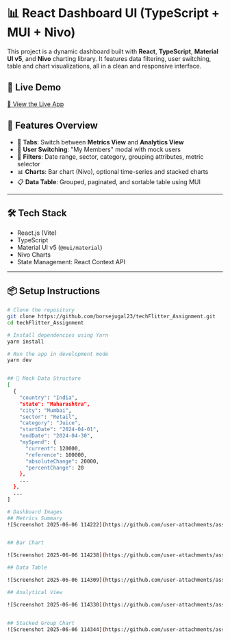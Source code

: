 # 📊 React Dashboard UI (TypeScript + MUI + Nivo)

This project is a dynamic dashboard built with **React**, **TypeScript**, **Material UI v5**, and **Nivo** charting library. It features data filtering, user switching, table and chart visualizations, all in a clean and responsive interface.

## 🚀 Live Demo

[🔗 View the Live App](https://tech-flitter-assignment-b5ph.vercel.app/)

## 📁 Features Overview

- 📌 **Tabs**: Switch between **Metrics View** and **Analytics View**
- 👥 **User Switching**: "My Members" modal with mock users
- 📆 **Filters**: Date range, sector, category, grouping attributes, metric selector
- 📊 **Charts**: Bar chart (Nivo), optional time-series and stacked charts
- 📋 **Data Table**: Grouped, paginated, and sortable table using MUI

---

## 🛠 Tech Stack

- React.js (Vite)
- TypeScript
- Material UI v5 (`@mui/material`)
- Nivo Charts
- State Management: React Context API

---

## 📦 Setup Instructions

```bash
# Clone the repository
git clone https://github.com/borsejugal23/techFlitter_Assignment.git
cd techFlitter_Assignment

# Install dependencies using Yarn
yarn install

# Run the app in development mode
yarn dev


## 🧪 Mock Data Structure
[
  {
    "country": "India",
    "state": "Maharashtra",
    "city": "Mumbai",
    "sector": "Retail",
    "category": "Juice",
    "startDate": "2024-04-01",
    "endDate": "2024-04-30",
    "mySpend": {
      "current": 120000,
      "reference": 100000,
      "absoluteChange": 20000,
      "percentChange": 20
    },
    ...
  },
  ...
]

# Dashboard Images
## Metrics Summary
![Screenshot 2025-06-06 114222](https://github.com/user-attachments/assets/33c7bfea-6d37-4b5a-bfe4-001a078e9d05)


## Bar Chart 

![Screenshot 2025-06-06 114238](https://github.com/user-attachments/assets/732205fc-6881-4e71-b64a-8861eba17f2a)

## Data Table

![Screenshot 2025-06-06 114309](https://github.com/user-attachments/assets/7cbfadb5-54a7-4127-a3df-4cc0a9e602db)

## Analytical View

![Screenshot 2025-06-06 114330](https://github.com/user-attachments/assets/e0a68adf-9e4c-4e99-af1c-7f53ad1501c8)


## Stacked Group Chart
![Screenshot 2025-06-06 114344](https://github.com/user-attachments/assets/cfe0e74f-ebd9-42b1-8348-67131f71ea9d)

